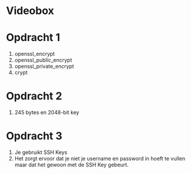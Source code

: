 # Videobox# Opdracht 11.  openssl_encrypt2.  openssl_public_encrypt3.  openssl_private_encrypt4.  crypt# Opdracht 21.  245 bytes en 2048-bit key# Opdracht 31.  Je gebruikt SSH Keys2.  Het zorgt ervoor dat je niet je username en password in hoeft te vullen maar dat het gewoon met de SSH Key gebeurt.